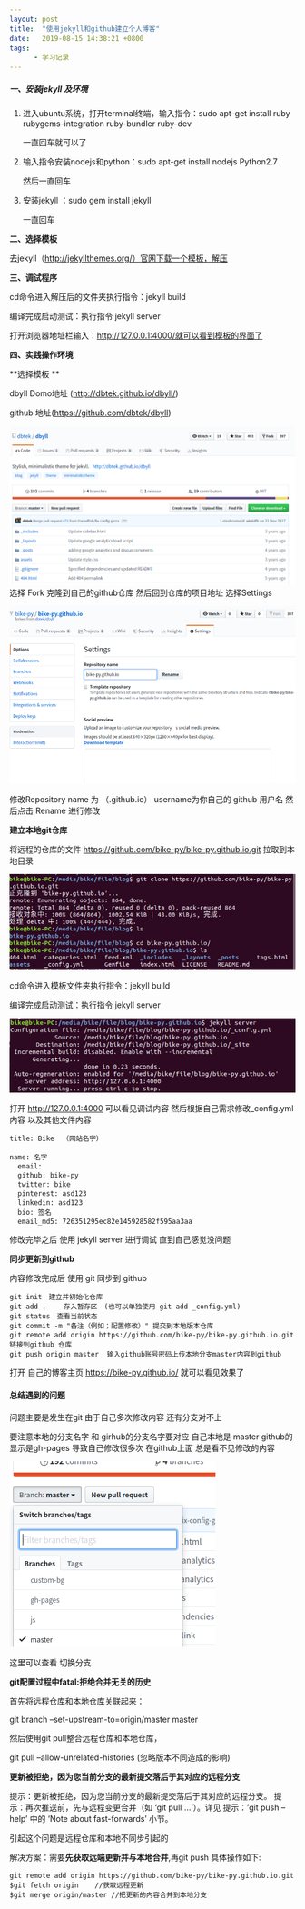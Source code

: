 ```yaml
---
layout: post
title:  "使用jekyll和github建立个人博客"
date:   2019-08-15 14:38:21 +0800
tags:
      - 学习记录
---
```


##### **一、安装jekyll 及环境**

1. 进入ubuntu系统，打开terminal终端，输入指令：sudo apt-get install ruby rubygems-integration ruby-bundler ruby-dev

   一直回车就可以了

2. 输入指令安装nodejs和python：sudo apt-get install nodejs Python2.7

   然后一直回车

3. 安装jekyll ：sudo gem install jekyll

   一直回车

**二、选择模板**

去jekyll（http://jekyllthemes.org/）官网下载一个模板，解压

**三、调试程序**

cd命令进入解压后的文件夹执行指令：jekyll build 

编译完成启动测试：执行指令 jekyll server 

打开浏览器地址栏输入：http://127.0.0.1:4000/就可以看到模板的界面了

**四、实践操作环境**

**选择模板 **

dbyll  Domo地址 (http://dbtek.github.io/dbyll/)

github 地址(https://github.com/dbtek/dbyll)

![1565852859866](/Typora/typora-user-images/1565852859866.png)选择 Fork 克隆到自己的github仓库 然后回到仓库的项目地址 选择Settings 



![1565852982367](/Typora/typora-user-images/1565852982367.png)

修改Repository name 为 （<username>.github.io） username为你自己的 github 用户名  然后点击 Rename 进行修改

**建立本地git仓库**

将远程的仓库的文件 https://github.com/bike-py/bike-py.github.io.git 拉取到本地目录

 

![1565853423122](/Typora/typora-user-images/1565853423122.png)

cd命令进入模板文件夹执行指令：jekyll build 

编译完成启动测试：执行指令 jekyll server 

![1565853570900](/Typora/typora-user-images/1565853570900.png)

打开 http://127.0.0.1:4000 可以看见调试内容 然后根据自己需求修改_config.yml 内容 以及其他文件内容 

~~~
title: Bike  （网站名字）

name: 名字
  email:      
  github: bike-py
  twitter: bike
  pinterest: asd123
  linkedin: asd123
  bio: 签名
  email_md5: 726351295ec82e145928582f595aa3aa

~~~

修改完毕之后 使用 jekyll server 进行调试 直到自己感觉没问题

**同步更新到github**

内容修改完成后 使用 git 同步到 github

~~~
git init　建立并初始化仓库
git add . 　　存入暂存区　(也可以单独使用 git add _config.yml)
git status　查看当前状态
git commit -m "备注（例如；配置修改）" 提交到本地版本仓库
git remote add origin https://github.com/bike-py/bike-py.github.io.git  链接到github 仓库
git push origin master  输入github账号密码上传本地分支master内容到github
~~~

打开 自己的博客主页 https://bike-py.github.io/ 就可以看见效果了

#### **总结遇到的问题**

问题主要是发生在git 由于自己多次修改内容 还有分支对不上

要注意本地的分支名字 和 girhub的分支名字要对应 自己本地是 master github的显示是gh-pages 导致自己修改很多次 在github上面 总是看不见修改的内容  

![1565854411734](/Typora/typora-user-images/1565854411734.png)

这里可以查看 切换分支 

**git配置过程中fatal:拒绝合并无关的历史**

首先将远程仓库和本地仓库关联起来：

git branch –set-upstream-to=origin/master master

然后使用git pull整合远程仓库和本地仓库，

git pull –allow-unrelated-histories (忽略版本不同造成的影响)

**更新被拒绝，因为您当前分支的最新提交落后于其对应的远程分支**

提示：更新被拒绝，因为您当前分支的最新提交落后于其对应的远程分支。 提示：再次推送前，先与远程变更合并（如 ‘git pull …‘）。详见 提示：’git push –help’ 中的 ‘Note about fast-forwards’ 小节。

引起这个问题是远程仓库和本地不同步引起的

解决方案：需要**先获取远端更新并与本地合并**,再git push 具体操作如下:

```
git remote add origin https://github.com/bike-py/bike-py.github.io.git 
$git fetch origin    //获取远程更新
$git merge origin/master //把更新的内容合并到本地分支
```